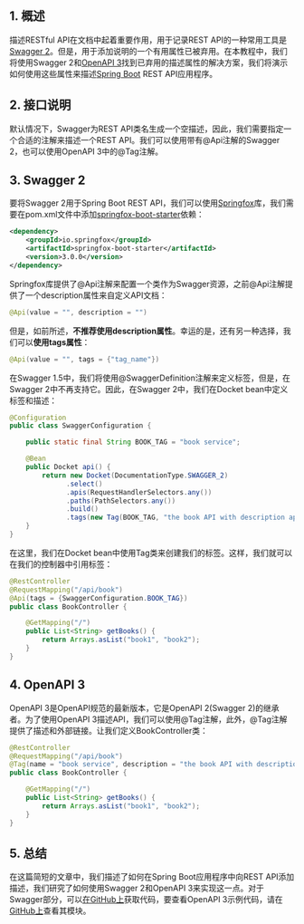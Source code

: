 ## 1. 概述

描述RESTful API在文档中起着重要作用，用于记录REST API的一种常用工具是[Swagger 2](https://www.baeldung.com/swagger-2-documentation-for-spring-rest-api)。但是，用于添加说明的一个有用属性已被弃用。在本教程中，我们将使用Swagger 2和[OpenAPI 3](https://www.baeldung.com/spring-rest-openapi-documentation)找到已弃用的描述属性的解决方案，我们将演示如何使用这些属性来描述[Spring Boot](https://www.baeldung.com/spring-boot-start) REST API应用程序。

## 2. 接口说明

默认情况下，Swagger为REST API类名生成一个空描述，因此，我们需要指定一个合适的注解来描述一个REST API。我们可以使用带有@Api注解的Swagger 2，也可以使用OpenAPI 3中的@Tag注解。

## 3. Swagger 2

要将Swagger 2用于Spring Boot REST API，我们可以使用[Springfox](https://github.com/springfox/springfox)库，我们需要在pom.xml文件中添加[springfox-boot-starter](https://search.maven.org/search?q=a:springfox-boot-starter)依赖：

```xml
<dependency>
    <groupId>io.springfox</groupId>
    <artifactId>springfox-boot-starter</artifactId>
    <version>3.0.0</version>
</dependency>
```

Springfox库提供了@Api注解来配置一个类作为Swagger资源，之前@Api注解提供了一个description属性来自定义API文档：

```java
@Api(value = "", description = "")
```

但是，如前所述，**不推荐使用description属性**。幸运的是，还有另一种选择，我们可以**使用tags属性**：

```java
@Api(value = "", tags = {"tag_name"})
```

在Swagger 1.5中，我们将使用@SwaggerDefinition注解来定义标签，但是，在Swagger 2中不再支持它。因此，在Swagger 2中，我们在Docket bean中定义标签和描述：

```java
@Configuration
public class SwaggerConfiguration {

    public static final String BOOK_TAG = "book service";

    @Bean
    public Docket api() {
        return new Docket(DocumentationType.SWAGGER_2)
              .select()
              .apis(RequestHandlerSelectors.any())
              .paths(PathSelectors.any())
              .build()
              .tags(new Tag(BOOK_TAG, "the book API with description api tag"));
    }
}
```

在这里，我们在Docket bean中使用Tag类来创建我们的标签。这样，我们就可以在我们的控制器中引用标签：

```java
@RestController
@RequestMapping("/api/book")
@Api(tags = {SwaggerConfiguration.BOOK_TAG})
public class BookController {

    @GetMapping("/")
    public List<String> getBooks() {
        return Arrays.asList("book1", "book2");
    }
}
```

## 4. OpenAPI 3

OpenAPI 3是OpenAPI规范的最新版本，它是OpenAPI 2(Swagger 2)的继承者。为了使用OpenAPI 3描述API，我们可以使用@Tag注解，此外，@Tag注解提供了描述和外部链接。让我们定义BookController类：

```java
@RestController
@RequestMapping("/api/book")
@Tag(name = "book service", description = "the book API with description tag annotation")
public class BookController {

    @GetMapping("/")
    public List<String> getBooks() {
        return Arrays.asList("book1", "book2");
    }
}
```

## 5. 总结

在这篇简短的文章中，我们描述了如何在Spring Boot应用程序中向REST API添加描述，我们研究了如何使用Swagger 2和OpenAPI 3来实现这一点。对于Swagger部分，可以[在GitHub上](https://github.com/eugenp/tutorials/tree/master/spring-boot-modules/spring-boot-swagger)获取代码，要查看OpenAPI 3示例代码，请在[GitHub上](https://github.com/eugenp/tutorials/tree/master/spring-boot-modules/spring-boot-springdoc)查看其模块。